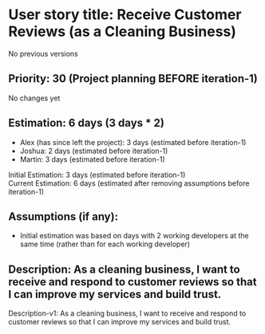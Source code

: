 # User story title: Receive Customer Reviews (as a Cleaning Business)
No previous versions

## Priority: 30 (Project planning BEFORE iteration-1)
No changes yet

## Estimation: 6 days (3 days * 2)
* Alex (has since left the project): 3 days (estimated before iteration-1)
* Joshua: 2 days (estimated before iteration-1)
* Martin: 3 days (estimated before iteration-1)

Initial Estimation: 3 days (estimated before iteration-1)  
Current Estimation: 6 days (estimated after removing assumptions before iteration-1)

## Assumptions (if any):
* Initial estimation was based on days with 2 working developers at the same time (rather than for each working developer)

## Description: As a cleaning business, I want to receive and respond to customer reviews so that I can improve my services and build trust.
Description-v1: As a cleaning business, I want to receive and respond to customer reviews so that I can improve my services and build trust.
